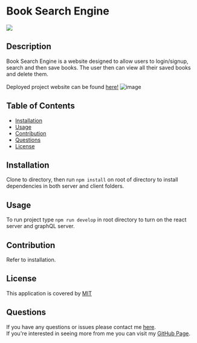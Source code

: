   # Book Search Engine
  ![](https://img.shields.io/badge/License-MIT-blue)

  ## Description
  Book Search Engine is a website designed to allow users to login/signup, search and then save books. The user then can view all their saved books and delete them. <br>   <br>
  Deployed project website can be found [here!](https://book-search-andrewfaugno.herokuapp.com/)
  ![image](https://user-images.githubusercontent.com/93367297/185729339-d964b77d-14e9-4401-a212-832937402500.png)


  ## Table of Contents
  * [Installation](#installation)
  * [Usage](#usage)
  * [Contribution](#contribution)
  * [Questions](#questions)
  * [License](#license)
  
  ## Installation
  Clone to directory, then run `npm install` on root of directory to install dependencies in both server and client folders.
  
  ## Usage
  To run project type `npm run develop` in root directory to turn on the react server and graphQL server.

  ## Contribution
  Refer to installation.
  
  ## License 
  This application is covered by [MIT](https://choosealicense.com/licenses/mit/)
  

  ## Questions
  If you have any questions or issues please contact me [here](mailto:andrewfaugno825@gmail.com). </br>
  If you're interested in seeing more from me you can visit my [GitHub Page](http://github.com/AndrewFaugno).

